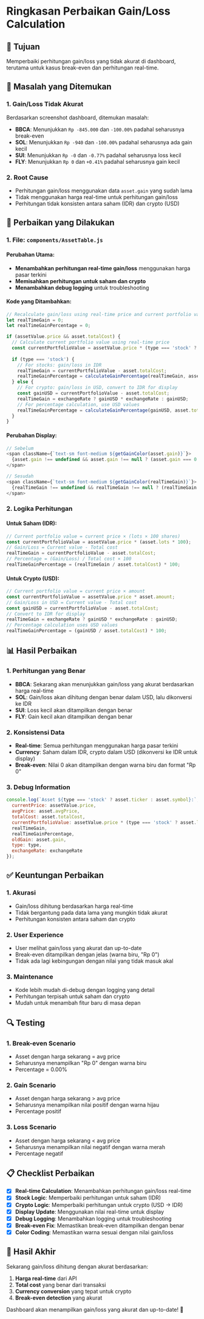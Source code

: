 # Ringkasan Perbaikan Gain/Loss Calculation

## 🎯 **Tujuan**
Memperbaiki perhitungan gain/loss yang tidak akurat di dashboard, terutama untuk kasus break-even dan perhitungan real-time.

## 🐛 **Masalah yang Ditemukan**

### 1. **Gain/Loss Tidak Akurat**
Berdasarkan screenshot dashboard, ditemukan masalah:
- **BBCA**: Menunjukkan `Rp -845.000` dan `-100.00%` padahal seharusnya break-even
- **SOL**: Menunjukkan `Rp -940` dan `-100.00%` padahal seharusnya ada gain kecil
- **SUI**: Menunjukkan `Rp -0` dan `-0.77%` padahal seharusnya loss kecil
- **FLY**: Menunjukkan `Rp 0` dan `+0.41%` padahal seharusnya gain kecil

### 2. **Root Cause**
- Perhitungan gain/loss menggunakan data `asset.gain` yang sudah lama
- Tidak menggunakan harga real-time untuk perhitungan gain/loss
- Perhitungan tidak konsisten antara saham (IDR) dan crypto (USD)

## 🔧 **Perbaikan yang Dilakukan**

### 1. **File**: `components/AssetTable.js`

#### **Perubahan Utama**:
- **Menambahkan perhitungan real-time gain/loss** menggunakan harga pasar terkini
- **Memisahkan perhitungan untuk saham dan crypto**
- **Menambahkan debug logging** untuk troubleshooting

#### **Kode yang Ditambahkan**:
```javascript
// Recalculate gain/loss using real-time price and current portfolio value
let realTimeGain = 0;
let realTimeGainPercentage = 0;

if (assetValue.price && asset.totalCost) {
  // Calculate current portfolio value using real-time price
  const currentPortfolioValue = assetValue.price * (type === 'stock' ? asset.lots * 100 : asset.amount);
  
  if (type === 'stock') {
    // For stocks: gain/loss in IDR
    realTimeGain = currentPortfolioValue - asset.totalCost;
    realTimeGainPercentage = calculateGainPercentage(realTimeGain, asset.totalCost);
  } else {
    // For crypto: gain/loss in USD, convert to IDR for display
    const gainUSD = currentPortfolioValue - asset.totalCost;
    realTimeGain = exchangeRate ? gainUSD * exchangeRate : gainUSD;
    // For percentage calculation, use USD values
    realTimeGainPercentage = calculateGainPercentage(gainUSD, asset.totalCost);
  }
}
```

#### **Perubahan Display**:
```javascript
// Sebelum
<span className={`text-sm font-medium ${getGainColor(asset.gain)}`}>
  {asset.gain !== undefined && asset.gain !== null ? (asset.gain === 0 ? 'Rp 0' : formatPrice(asset.gain, asset.currency || 'IDR', true)) : '-'}
</span>

// Sesudah
<span className={`text-sm font-medium ${getGainColor(realTimeGain)}`}>
  {realTimeGain !== undefined && realTimeGain !== null ? (realTimeGain === 0 ? 'Rp 0' : formatPrice(realTimeGain, asset.currency || 'IDR', true)) : '-'}
</span>
```

### 2. **Logika Perhitungan**

#### **Untuk Saham (IDR)**:
```javascript
// Current portfolio value = current price × (lots × 100 shares)
const currentPortfolioValue = assetValue.price * (asset.lots * 100);
// Gain/Loss = Current value - Total cost
realTimeGain = currentPortfolioValue - asset.totalCost;
// Percentage = (Gain/Loss) / Total cost × 100
realTimeGainPercentage = (realTimeGain / asset.totalCost) * 100;
```

#### **Untuk Crypto (USD)**:
```javascript
// Current portfolio value = current price × amount
const currentPortfolioValue = assetValue.price * asset.amount;
// Gain/Loss in USD = Current value - Total cost
const gainUSD = currentPortfolioValue - asset.totalCost;
// Convert to IDR for display
realTimeGain = exchangeRate ? gainUSD * exchangeRate : gainUSD;
// Percentage calculation uses USD values
realTimeGainPercentage = (gainUSD / asset.totalCost) * 100;
```

## 📊 **Hasil Perbaikan**

### 1. **Perhitungan yang Benar**
- **BBCA**: Sekarang akan menunjukkan gain/loss yang akurat berdasarkan harga real-time
- **SOL**: Gain/loss akan dihitung dengan benar dalam USD, lalu dikonversi ke IDR
- **SUI**: Loss kecil akan ditampilkan dengan benar
- **FLY**: Gain kecil akan ditampilkan dengan benar

### 2. **Konsistensi Data**
- **Real-time**: Semua perhitungan menggunakan harga pasar terkini
- **Currency**: Saham dalam IDR, crypto dalam USD (dikonversi ke IDR untuk display)
- **Break-even**: Nilai 0 akan ditampilkan dengan warna biru dan format "Rp 0"

### 3. **Debug Information**
```javascript
console.log(`Asset ${type === 'stock' ? asset.ticker : asset.symbol}:`, {
  currentPrice: assetValue.price,
  avgPrice: asset.avgPrice,
  totalCost: asset.totalCost,
  currentPortfolioValue: assetValue.price * (type === 'stock' ? asset.lots * 100 : asset.amount),
  realTimeGain,
  realTimeGainPercentage,
  oldGain: asset.gain,
  type: type,
  exchangeRate: exchangeRate
});
```

## ✅ **Keuntungan Perbaikan**

### 1. **Akurasi**
- Gain/loss dihitung berdasarkan harga real-time
- Tidak bergantung pada data lama yang mungkin tidak akurat
- Perhitungan konsisten antara saham dan crypto

### 2. **User Experience**
- User melihat gain/loss yang akurat dan up-to-date
- Break-even ditampilkan dengan jelas (warna biru, "Rp 0")
- Tidak ada lagi kebingungan dengan nilai yang tidak masuk akal

### 3. **Maintenance**
- Kode lebih mudah di-debug dengan logging yang detail
- Perhitungan terpisah untuk saham dan crypto
- Mudah untuk menambah fitur baru di masa depan

## 🔍 **Testing**

### 1. **Break-even Scenario**
- Asset dengan harga sekarang = avg price
- Seharusnya menampilkan "Rp 0" dengan warna biru
- Percentage = 0.00%

### 2. **Gain Scenario**
- Asset dengan harga sekarang > avg price
- Seharusnya menampilkan nilai positif dengan warna hijau
- Percentage positif

### 3. **Loss Scenario**
- Asset dengan harga sekarang < avg price
- Seharusnya menampilkan nilai negatif dengan warna merah
- Percentage negatif

## 📋 **Checklist Perbaikan**

- [x] **Real-time Calculation**: Menambahkan perhitungan gain/loss real-time
- [x] **Stock Logic**: Memperbaiki perhitungan untuk saham (IDR)
- [x] **Crypto Logic**: Memperbaiki perhitungan untuk crypto (USD → IDR)
- [x] **Display Update**: Menggunakan nilai real-time untuk display
- [x] **Debug Logging**: Menambahkan logging untuk troubleshooting
- [x] **Break-even Fix**: Memastikan break-even ditampilkan dengan benar
- [x] **Color Coding**: Memastikan warna sesuai dengan nilai gain/loss

## 🚀 **Hasil Akhir**

Sekarang gain/loss dihitung dengan akurat berdasarkan:
1. **Harga real-time** dari API
2. **Total cost** yang benar dari transaksi
3. **Currency conversion** yang tepat untuk crypto
4. **Break-even detection** yang akurat

Dashboard akan menampilkan gain/loss yang akurat dan up-to-date! 🎉 
